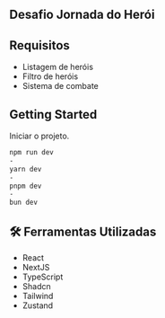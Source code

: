 ## Desafio Jornada do Herói

## Requisitos

* Listagem de heróis
* Filtro de heróis
* Sistema de combate

## Getting Started

Iniciar o projeto.

```bash
npm run dev
-
yarn dev
-
pnpm dev
-
bun dev
```

## 🛠️ Ferramentas Utilizadas

* React
* NextJS
* TypeScript
* Shadcn
* Tailwind
* Zustand
